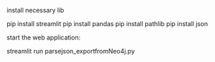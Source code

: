 install necessary lib

 pip install streamlit 
 pip install pandas
 pip install pathlib
 pip install json
 
start the web application:

streamlit run  parsejson_exportfromNeo4j.py


 
